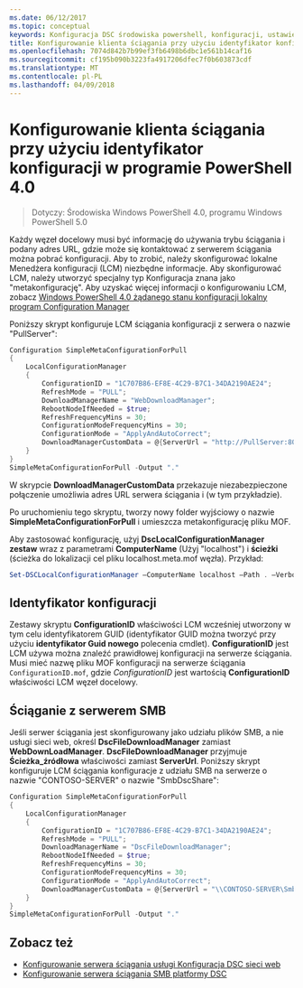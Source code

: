 ```yaml
---
ms.date: 06/12/2017
ms.topic: conceptual
keywords: Konfiguracja DSC środowiska powershell, konfiguracji, ustawienia
title: Konfigurowanie klienta ściągania przy użyciu identyfikator konfiguracji w programie PowerShell 4.0
ms.openlocfilehash: 7074d842b7b99ef3fb6498b6dbc1e561b14caf16
ms.sourcegitcommit: cf195b090b3223fa4917206dfec7f0b603873cdf
ms.translationtype: MT
ms.contentlocale: pl-PL
ms.lasthandoff: 04/09/2018
---
```

# <a name="setting-up-a-pull-client-using-configuration-id-in-powershell-40"></a>Konfigurowanie klienta ściągania przy użyciu identyfikator konfiguracji w programie PowerShell 4.0

>Dotyczy: Środowiska Windows PowerShell 4.0, programu Windows PowerShell 5.0

Każdy węzeł docelowy musi być informację do używania trybu ściągania i podany adres URL, gdzie może się kontaktować z serwerem ściągania można pobrać konfiguracji. Aby to zrobić, należy skonfigurować lokalne Menedżera konfiguracji (LCM) niezbędne informacje. Aby skonfigurować LCM, należy utworzyć specjalny typ Konfiguracja znana jako "metakonfigurację". Aby uzyskać więcej informacji o konfigurowaniu LCM, zobacz [Windows PowerShell 4.0 żądanego stanu konfiguracji lokalny program Configuration Manager](metaConfig4.md)

Poniższy skrypt konfiguruje LCM ściągania konfiguracji z serwera o nazwie "PullServer":

```powershell
Configuration SimpleMetaConfigurationForPull
{
    LocalConfigurationManager
    {
        ConfigurationID = "1C707B86-EF8E-4C29-B7C1-34DA2190AE24";
        RefreshMode = "PULL";
        DownloadManagerName = "WebDownloadManager";
        RebootNodeIfNeeded = $true;
        RefreshFrequencyMins = 30;
        ConfigurationModeFrequencyMins = 30;
        ConfigurationMode = "ApplyAndAutoCorrect";
        DownloadManagerCustomData = @{ServerUrl = "http://PullServer:8080/PSDSCPullServer/PSDSCPullServer.svc"; AllowUnsecureConnection = “TRUE”}
    }
}
SimpleMetaConfigurationForPull -Output "."
```

W skrypcie **DownloadManagerCustomData** przekazuje niezabezpieczone połączenie umożliwia adres URL serwera ściągania i (w tym przykładzie).

Po uruchomieniu tego skryptu, tworzy nowy folder wyjściowy o nazwie **SimpleMetaConfigurationForPull** i umieszcza metakonfigurację pliku MOF.

Aby zastosować konfigurację, użyj **DscLocalConfigurationManager zestaw** wraz z parametrami **ComputerName** (Użyj "localhost") i **ścieżki** (ścieżka do lokalizacji cel pliku localhost.meta.mof węzła). Przykład:
```powershell
Set-DSCLocalConfigurationManager –ComputerName localhost –Path . –Verbose.
```

## <a name="configuration-id"></a>Identyfikator konfiguracji
Zestawy skryptu **ConfigurationID** właściwości LCM wcześniej utworzony w tym celu identyfikatorem GUID (identyfikator GUID można tworzyć przy użyciu **identyfikator Guid nowego** polecenia cmdlet). **ConfigurationID** jest LCM używa można znaleźć prawidłowej konfiguracji na serwerze ściągania. Musi mieć nazwę pliku MOF konfiguracji na serwerze ściągania `ConfigurationID.mof`, gdzie *ConfigurationID* jest wartością **ConfigurationID** właściwości LCM węzeł docelowy.

## <a name="pulling-from-an-smb-server"></a>Ściąganie z serwerem SMB

Jeśli serwer ściągania jest skonfigurowany jako udziału plików SMB, a nie usługi sieci web, określ **DscFileDownloadManager** zamiast **WebDownLoadManager**.
**DscFileDownloadManager** przyjmuje **Ścieżka_źródłowa** właściwości zamiast **ServerUrl**. Poniższy skrypt konfiguruje LCM ściągania konfiguracje z udziału SMB na serwerze o nazwie "CONTOSO-SERVER" o nazwie "SmbDscShare":

```powershell
Configuration SimpleMetaConfigurationForPull
{
    LocalConfigurationManager
    {
        ConfigurationID = "1C707B86-EF8E-4C29-B7C1-34DA2190AE24";
        RefreshMode = "PULL";
        DownloadManagerName = "DscFileDownloadManager";
        RebootNodeIfNeeded = $true;
        RefreshFrequencyMins = 30;
        ConfigurationModeFrequencyMins = 30;
        ConfigurationMode = "ApplyAndAutoCorrect";
        DownloadManagerCustomData = @{ServerUrl = "\\CONTOSO-SERVER\SmbDscShare"}
    }
}
SimpleMetaConfigurationForPull -Output "."
```

## <a name="see-also"></a>Zobacz też

- [Konfigurowanie serwera ściągania usługi Konfiguracja DSC sieci web](pullServer.md)
- [Konfigurowanie serwera ściągania SMB platformy DSC](pullServerSMB.md)